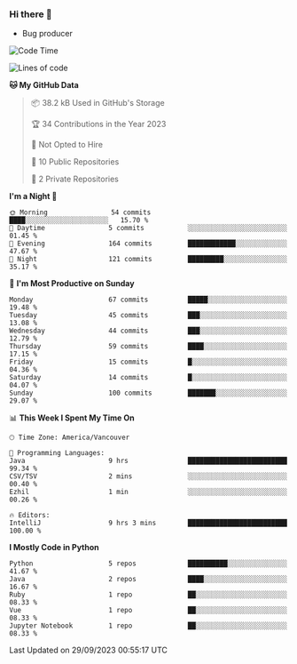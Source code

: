 ### Hi there 👋
* Bug producer
<!--START_SECTION:waka-->
![Code Time](http://img.shields.io/badge/Code%20Time-926%20hrs%2020%20mins-blue)

![Lines of code](https://img.shields.io/badge/From%20Hello%20World%20I%27ve%20Written-80.2%20thousand%20lines%20of%20code-blue)

**🐱 My GitHub Data** 

> 📦 38.2 kB Used in GitHub's Storage 
 > 
> 🏆 34 Contributions in the Year 2023
 > 
> 🚫 Not Opted to Hire
 > 
> 📜 10 Public Repositories 
 > 
> 🔑 2 Private Repositories 
 > 
**I'm a Night 🦉** 

```text
🌞 Morning                54 commits          ████░░░░░░░░░░░░░░░░░░░░░   15.70 % 
🌆 Daytime                5 commits           ░░░░░░░░░░░░░░░░░░░░░░░░░   01.45 % 
🌃 Evening                164 commits         ████████████░░░░░░░░░░░░░   47.67 % 
🌙 Night                  121 commits         █████████░░░░░░░░░░░░░░░░   35.17 % 
```
📅 **I'm Most Productive on Sunday** 

```text
Monday                   67 commits          █████░░░░░░░░░░░░░░░░░░░░   19.48 % 
Tuesday                  45 commits          ███░░░░░░░░░░░░░░░░░░░░░░   13.08 % 
Wednesday                44 commits          ███░░░░░░░░░░░░░░░░░░░░░░   12.79 % 
Thursday                 59 commits          ████░░░░░░░░░░░░░░░░░░░░░   17.15 % 
Friday                   15 commits          █░░░░░░░░░░░░░░░░░░░░░░░░   04.36 % 
Saturday                 14 commits          █░░░░░░░░░░░░░░░░░░░░░░░░   04.07 % 
Sunday                   100 commits         ███████░░░░░░░░░░░░░░░░░░   29.07 % 
```


📊 **This Week I Spent My Time On** 

```text
🕑︎ Time Zone: America/Vancouver

💬 Programming Languages: 
Java                     9 hrs               █████████████████████████   99.34 % 
CSV/TSV                  2 mins              ░░░░░░░░░░░░░░░░░░░░░░░░░   00.40 % 
Ezhil                    1 min               ░░░░░░░░░░░░░░░░░░░░░░░░░   00.26 % 

🔥 Editors: 
IntelliJ                 9 hrs 3 mins        █████████████████████████   100.00 % 
```

**I Mostly Code in Python** 

```text
Python                   5 repos             ██████████░░░░░░░░░░░░░░░   41.67 % 
Java                     2 repos             ████░░░░░░░░░░░░░░░░░░░░░   16.67 % 
Ruby                     1 repo              ██░░░░░░░░░░░░░░░░░░░░░░░   08.33 % 
Vue                      1 repo              ██░░░░░░░░░░░░░░░░░░░░░░░   08.33 % 
Jupyter Notebook         1 repo              ██░░░░░░░░░░░░░░░░░░░░░░░   08.33 % 
```




 Last Updated on 29/09/2023 00:55:17 UTC
<!--END_SECTION:waka-->
